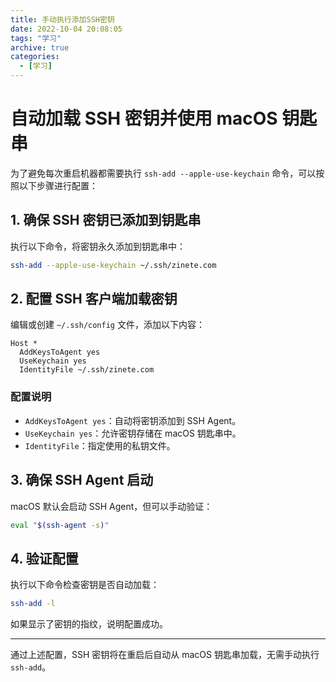 ```yaml
---
title: 手动执行添加SSH密钥
date: 2022-10-04 20:08:05
tags: "学习"
archive: true
categories:
  - [学习]
---
```


# 自动加载 SSH 密钥并使用 macOS 钥匙串

为了避免每次重启机器都需要执行 `ssh-add --apple-use-keychain` 命令，可以按照以下步骤进行配置：

## 1. 确保 SSH 密钥已添加到钥匙串

执行以下命令，将密钥永久添加到钥匙串中：

```bash
ssh-add --apple-use-keychain ~/.ssh/zinete.com
```

## 2. 配置 SSH 客户端加载密钥

编辑或创建 `~/.ssh/config` 文件，添加以下内容：

```plaintext
Host *
  AddKeysToAgent yes
  UseKeychain yes
  IdentityFile ~/.ssh/zinete.com
```

### 配置说明

- `AddKeysToAgent yes`：自动将密钥添加到 SSH Agent。
- `UseKeychain yes`：允许密钥存储在 macOS 钥匙串中。
- `IdentityFile`：指定使用的私钥文件。

## 3. 确保 SSH Agent 启动

macOS 默认会启动 SSH Agent，但可以手动验证：

```bash
eval "$(ssh-agent -s)"
```

## 4. 验证配置

执行以下命令检查密钥是否自动加载：

```bash
ssh-add -l
```

如果显示了密钥的指纹，说明配置成功。

---

通过上述配置，SSH 密钥将在重启后自动从 macOS 钥匙串加载，无需手动执行 `ssh-add`。
